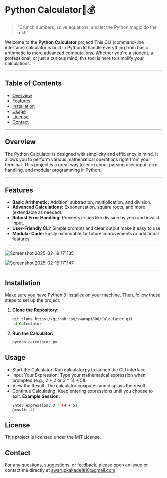 # Python Calculator🔢💰

> "Crunch numbers, solve equations, and let the Python magic do the rest!"

Welcome to the **Python Calculator** project! This CLI (command-line interface) calculator is built in Python to handle everything from basic arithmetic to more advanced computations. Whether you're a student, a professional, or just a curious mind, this tool is here to simplify your calculations.

---

## Table of Contents

- [Overview](#overview)
- [Features](#features)
- [Installation](#installation)
- [Usage](#usage)
- [License](#license)
- [Contact](#contact)

---

## Overview

The Python Calculator is designed with simplicity and efficiency in mind. It allows you to perform various mathematical operations right from your terminal. This project is a great way to learn about parsing user input, error handling, and modular programming in Python.

---

## Features

- **Basic Arithmetic:** Addition, subtraction, multiplication, and division.
- **Advanced Calculations:** Exponentiation, square roots, and more (extendable as needed).
- **Robust Error Handling:** Prevents issues like division by zero and invalid input.
- **User-Friendly CLI:** Simple prompts and clear output make it easy to use.
- **Modular Code:** Easily extendable for future improvements or additional features.

---

![Screenshot 2025-02-19 171135](https://github.com/user-attachments/assets/41a191d6-c43f-4333-9b68-b99dd63f9aac)

![Screenshot 2025-02-19 171147](https://github.com/user-attachments/assets/62e1cbe3-3cc5-4c77-997c-e9228dc7003b)


---

## Installation

Make sure you have [Python 3](https://www.python.org/downloads/) installed on your machine. Then, follow these steps to set up the project:

1. **Clone the Repository:**

   ```bash
   git clone https://github.com/swarup1606/Calculator.git
   cd Calculator
2. **Run the Calculator:**
   ```bash
   python calculator.py

## Usage
- Start the Calculator: Run calculator.py to launch the CLI interface.
- Input Your Expression: Type your mathematical expression when prompted (e.g., 2 + 2 or 3 * (4 + 5)).
- View the Result: The calculator computes and displays the result.
- Continue Calculating: Keep entering expressions until you choose to exit.
  **Example Session:**
    ```bash
    Enter expression: 3 * (4 + 5)
    Result: 27

## License
This project is licensed under the MIT License.  

## Contact
For any questions, suggestions, or feedback, please open an issue or contact me directly at 
swarupkakade1810@gmail.com
